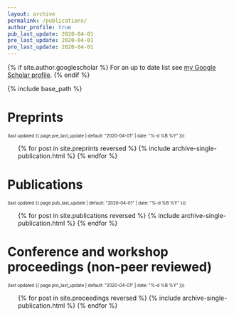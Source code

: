 ```yaml
---
layout: archive
permalink: /publications/
author_profile: true
pub_last_update: 2020-04-01
pre_last_update: 2020-04-01
pro_last_update: 2020-04-01
---
```


{% if site.author.googlescholar %}
  <i class="fas fa-fw fa-graduation-cap"></i> For an up to date list see <a href="{{site.author.googlescholar}}">my Google Scholar profile</a>.
{% endif %}

{% include base_path %}

Preprints
=====
<sub><sup>(last updated {{ page.pre_last_update | default: "2020-04-01" | date: "%-d %B %Y" }})</sup></sub>
<ul>{% for post in site.preprints reversed %}
  {% include archive-single-publication.html %}
{% endfor %}</ul>

Publications
=====
<sub><sup>(last updated {{ page.pub_last_update | default: "2020-04-01" | date: "%-d %B %Y" }})</sup></sub>
<ol reversed>{% for post in site.publications reversed %}
  {% include archive-single-publication.html %}
{% endfor %}</ol>

Conference and workshop proceedings (non-peer reviewed)
=====
<sub><sup>(last updated {{ page.pro_last_update | default: "2020-04-01" | date: "%-d %B %Y" }})</sup></sub>
<ul>{% for post in site.proceedings reversed %}
  {% include archive-single-publication.html %}
{% endfor %}</ul>
